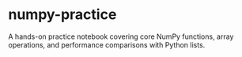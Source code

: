 # numpy-practice
A hands-on practice notebook covering core NumPy functions, array operations, and performance comparisons with Python lists.
